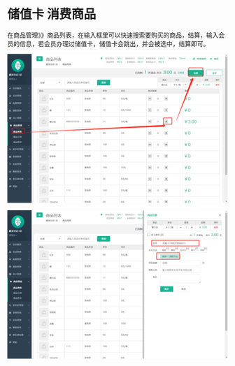# 储值卡 消费商品

在商品管理》》商品列表，在输入框里可以快速搜索要购买的商品，结算，输入会员的信息，若会员办理过储值卡，储值卡会跳出，并会被选中，结算即可。

![](../.gitbook/assets/1%20%2811%29.png)

![](../.gitbook/assets/2%20%281%29.png)

